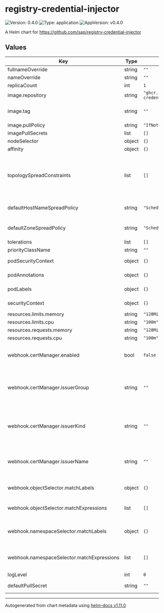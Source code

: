 # registry-credential-injector

![Version: 0.4.0](https://img.shields.io/badge/Version-0.4.0-informational?style=flat-square) ![Type: application](https://img.shields.io/badge/Type-application-informational?style=flat-square) ![AppVersion: v0.4.0](https://img.shields.io/badge/AppVersion-v0.4.0-informational?style=flat-square)

A Helm chart for https://github.com/sap/registry-credential-injector

## Values

| Key | Type | Default | Description |
|-----|------|---------|-------------|
| fullnameOverride | string | `""` | Override full name |
| nameOverride | string | `""` | Override name |
| replicaCount | int | `1` | Replica count |
| image.repository | string | `"ghcr.io/sap/registry-credential-injector"` | Image repository |
| image.tag | string | `""` | Image tag (defauls to .Chart.AppVersion) |
| image.pullPolicy | string | `"IfNotPresent"` | Image pull policy |
| imagePullSecrets | list | `[]` | Image pull secrets |
| nodeSelector | object | `{}` | Node selector |
| affinity | object | `{}` | Affinity settings |
| topologySpreadConstraints | list | `[]` | Topology spread constraints (if unspecified, default constraints for hostname and zone will be generated) |
| defaultHostNameSpreadPolicy | string | `"ScheduleAnyway"` | Default topology spread policy for hostname |
| defaultZoneSpreadPolicy | string | `"ScheduleAnyway"` | Default topology spread policy for zone |
| tolerations | list | `[]` | Tolerations |
| priorityClassName | string | `""` | Priority class |
| podSecurityContext | object | `{}` | Pod security context |
| podAnnotations | object | `{}` | Additional pod annotations |
| podLabels | object | `{}` | Additional pod labels |
| securityContext | object | `{}` | Container security context |
| resources.limits.memory | string | `"128Mi"` | Memory limit |
| resources.limits.cpu | string | `"100m"` | CPU limit |
| resources.requests.memory | string | `"128Mi"` | Memory request |
| resources.requests.cpu | string | `"100m"` | CPU request |
| webhook.certManager.enabled | bool | `false` | Whether to use cert-manager to manage webhook tls |
| webhook.certManager.issuerGroup | string | `""` | Issuer group (only relevant if enabled is true; if unset, the default cert-manager group is used) |
| webhook.certManager.issuerKind | string | `""` | Issuer kind (only relevant if enabled is true; if unset, the default cert-manager type 'Issuer' is used) |
| webhook.certManager.issuerName | string | `""` | Issuer name (only relevant if enabled is true; if unset, a self-signed issuer is used) |
| webhook.objectSelector.matchLabels | object | `{}` | Object selector matchLabels, used by webhook |
| webhook.objectSelector.matchExpressions | list | `[]` | Object selector matchExpressions, used by webhook |
| webhook.namespaceSelector.matchLabels | object | `{}` | Namespace selector matchLabels, used by webhook |
| webhook.namespaceSelector.matchExpressions | list | `[]` | Namespace selector matchExpressions, used by webhook |
| logLevel | int | `0` | Log level |
| defaultPullSecret | string | `""` | Default pull secret (required) |

----------------------------------------------
Autogenerated from chart metadata using [helm-docs v1.11.0](https://github.com/norwoodj/helm-docs/releases/v1.11.0)
